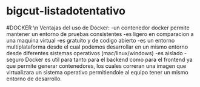 # bigcut-listadotentativo
#DOCKER \n
  Ventajas del uso de Docker: 
    -un contenedor docker permite mantener un entorno de pruebas consistentes 
    -es ligero en comparacion a una maquina virtual
    -es gratuito y de codigo abierto 
    -es un entorno multiplataforma desde el cual podemos desarrollar en un mismo entorno desde diferentes sistemas operativos (mac/linux/windows)
    -es aislado 
    -seguro
  Docker es util para tanto para el backend como para el frontend ya que permite generar contenedores, los cuales correran una imagen que virtualizara un     sistema operativo permitiendole al equipo tener un mismo entorno de desarrollo.
